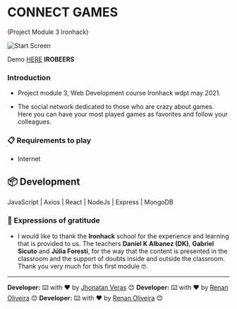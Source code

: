 # **CONNECT GAMES**

(Project Module 3 Ironhack)

 ![Start Screen](./src/images/logo.png)

 Demo [HERE]('') **IROBEERS**

### Introduction

* Project module 3, Web Development course Ironhack wdpt may 2021.

* The social network dedicated to those who are crazy about games.
Here you can have your most played games as favorites and follow your colleagues.
### 📋 Requirements to play

* Internet

## 📦 Development

JavaScript | Axios | React | NodeJs | Express | MongoDB

### 🎁 Expressions of gratitude

* I would like to thank the **Ironhack** school for the experience and learning that is provided to us.
The teachers **Daniel K Albanez (DK)**, **Gabriel Sicuto** and **Júlia Foresti**, for the way that the content is presented in the classroom and the support of doubts inside and outside the classroom.
Thank you very much for this first module 🤓.

---
**Developer:** ⌨️ with ❤️ by [Jhonatan Veras](https://github.com/jhonatanveras) 😊
**Developer:** ⌨️ with ❤️ by [Renan Oliveira](https://github.com/RenanOliveira20) 😊
**Developer:** ⌨️ with ❤️ by [Renan Oliveira](https://github.com/lua-nadai) 😊
